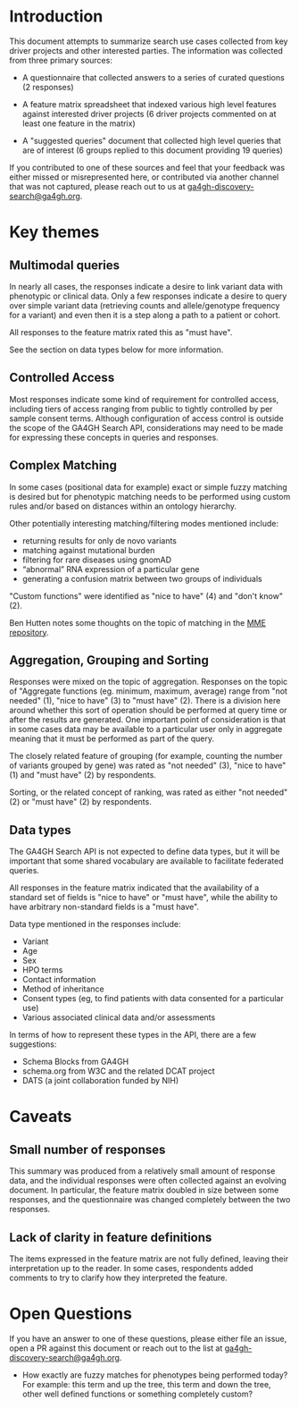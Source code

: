 # Introduction
This document attempts to summarize search use cases collected from key driver
projects and other interested parties. The information was collected from
three primary sources:

* A questionnaire that collected answers to a series of curated questions (2
  responses)

* A feature matrix spreadsheet that indexed various high level features against
  interested driver projects (6 driver projects commented on at least one
  feature in the matrix)

* A "suggested queries" document that collected high level queries that are of
  interest (6 groups replied to this document providing 19 queries)

If you contributed to one of these sources and feel that your feedback was
either missed or misrepresented here, or contributed via another channel that
was not captured, please reach out to us at ga4gh-discovery-search@ga4gh.org.

# Key themes
## Multimodal queries
In nearly all cases, the responses indicate a desire to link variant data with
phenotypic or clinical data. Only a few responses indicate a desire to query
over simple variant data (retrieving counts and allele/genotype frequency for a
variant) and even then it is a step along a path to a patient or cohort.

All responses to the feature matrix rated this as "must have".

See the section on data types below for more information.

## Controlled Access
Most responses indicate some kind of requirement for controlled access,
including tiers of access ranging from public to tightly controlled by per
sample consent terms. Although configuration of access control is outside the
scope of the GA4GH Search API, considerations may need to be made for expressing
these concepts in queries and responses.

## Complex Matching
In some cases (positional data for example) exact or simple fuzzy matching is
desired but for phenotypic matching needs to be performed using custom rules
and/or based on distances within an ontology hierarchy.

Other potentially interesting matching/filtering modes mentioned include:
* returning results for only de novo variants
* matching against mutational burden
* filtering for rare diseases using gnomAD
* “abnormal” RNA expression of a particular gene
* generating a confusion matrix between two groups of individuals

"Custom functions" were identified as "nice to have" (4) and "don't know" (2).

Ben Hutten notes some thoughts on the topic of matching in the [MME
repository](https://github.com/ga4gh/mme-apis/wiki/Phenotype-matching).

## Aggregation, Grouping and Sorting
Responses were mixed on the topic of aggregation. Responses on the topic of
"Aggregate functions (eg. minimum, maximum, average) range from "not needed"
(1), "nice to have" (3) to "must have" (2). There is a division here around
whether this sort of operation should be performed at query time or after the
results are generated. One important point of consideration is that in some
cases data may be available to a particular user only in aggregate meaning that
it must be performed as part of the query.

The closely related feature of grouping (for example, counting the number of
variants grouped by gene) was rated as "not needed" (3), "nice to have" (1) and
"must have" (2) by respondents.

Sorting, or the related concept of ranking, was rated as either "not needed"
(2) or "must have" (2) by respondents.

## Data types
The GA4GH Search API is not expected to define data types, but it will be important
that some shared vocabulary are available to facilitate federated queries.

All responses in the feature matrix indicated that the availability of a
standard set of fields is "nice to have" or "must have", while the ability to
have arbitrary non-standard fields is a "must have".

Data type mentioned in the responses include:

* Variant
* Age
* Sex
* HPO terms
* Contact information
* Method of inheritance
* Consent types (eg, to find patients with data consented for a particular use)
* Various associated clinical data and/or assessments 

In terms of how to represent these types in the API, there are a few
suggestions:

* Schema Blocks from GA4GH
* schema.org from W3C and the related DCAT project
* DATS (a joint collaboration funded by NIH)

# Caveats

## Small number of responses
This summary was produced from a relatively small amount of response data, and
the individual responses were often collected against an evolving document. In
particular, the feature matrix doubled in size between some responses, and the
questionnaire was changed completely between the two responses.

## Lack of clarity in feature definitions
The items expressed in the feature matrix are not fully defined, leaving their
interpretation up to the reader. In some cases, respondents added comments to
try to clarify how they interpreted the feature.

# Open Questions
If you have an answer to one of these questions, please either file an issue,
open a PR against this document or reach out to the list at
ga4gh-discovery-search@ga4gh.org.

* How exactly are fuzzy matches for phenotypes being performed today? For
  example: this term and up the tree, this term and down the tree, other well
  defined functions or something completely custom?
